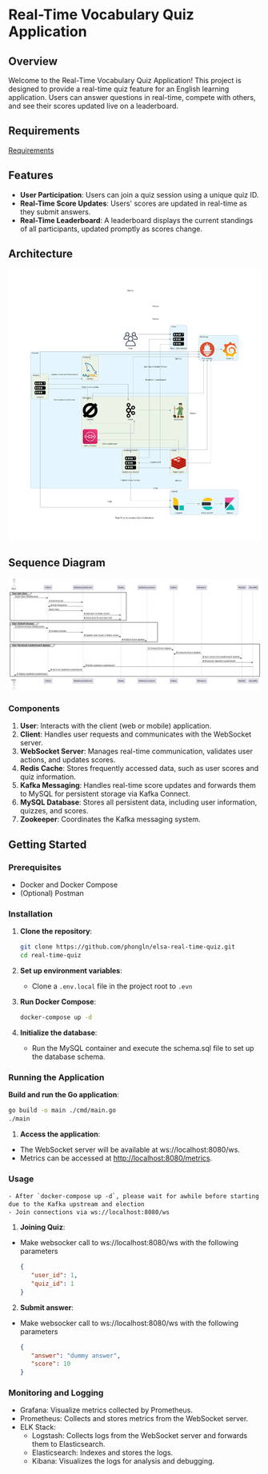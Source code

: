 # Real-Time Vocabulary Quiz Application

## Overview

Welcome to the Real-Time Vocabulary Quiz Application! This project is designed to provide a real-time quiz feature for an English learning application. Users can answer questions in real-time, compete with others, and see their scores updated live on a leaderboard.

## Requirements

[Requirements](requirements.md)

## Features

- **User Participation**: Users can join a quiz session using a unique quiz ID.
- **Real-Time Score Updates**: Users' scores are updated in real-time as they submit answers.
- **Real-Time Leaderboard**: A leaderboard displays the current standings of all participants, updated promptly as scores change.

## Architecture

![Real-Time Vocabulary Quiz Architecture](architecture-diagram.png)

## Sequence Diagram

![Sequence Diagram](sequence-diagram.png)

### Components

1. **User**: Interacts with the client (web or mobile) application.
2. **Client**: Handles user requests and communicates with the WebSocket server.
3. **WebSocket Server**: Manages real-time communication, validates user actions, and updates scores.
4. **Redis Cache**: Stores frequently accessed data, such as user scores and quiz information.
5. **Kafka Messaging**: Handles real-time score updates and forwards them to MySQL for persistent storage via Kafka Connect.
6. **MySQL Database**: Stores all persistent data, including user information, quizzes, and scores.
7. **Zookeeper**: Coordinates the Kafka messaging system.

## Getting Started

### Prerequisites

- Docker and Docker Compose
- (Optional) Postman

### Installation

1. **Clone the repository**:

   ```sh
   git clone https://github.com/phongln/elsa-real-time-quiz.git
   cd real-time-quiz
   ```

2. **Set up environment variables**:
   - Clone a `.env.local` file in the project root to `.evn`

3. **Run Docker Compose**:

   ```sh
   docker-compose up -d
   ```

4. **Initialize the database**:
   - Run the MySQL container and execute the schema.sql file to set up the database schema.

### Running the Application

   **Build and run the Go application**:

```sh
go build -o main ./cmd/main.go
./main
```

1. **Access the application**:

- The WebSocket server will be available at ws://localhost:8080/ws.
- Metrics can be accessed at <http://localhost:8080/metrics>.

### Usage

```
- After `docker-compose up -d`, please wait for awhile before starting due to the Kafka upstream and election
- Join connections via ws://localhost:8080/ws
```

1. **Joining Quiz**:

- Make websocker call to ws://localhost:8080/ws with the following parameters

   ```json
   {
      "user_id": 1,
      "quiz_id": 1
   }
   ```

2. **Submit answer**:

- Make websocker call to ws://localhost:8080/ws with the following parameters

   ```json
   {
      "answer": "dummy answer",
      "score": 10
   }
   ```

### Monitoring and Logging

- Grafana: Visualize metrics collected by Prometheus.
- Prometheus: Collects and stores metrics from the WebSocket server.
- ELK Stack:
  - Logstash: Collects logs from the WebSocket server and forwards them to Elasticsearch.
  - Elasticsearch: Indexes and stores the logs.
  - Kibana: Visualizes the logs for analysis and debugging.
